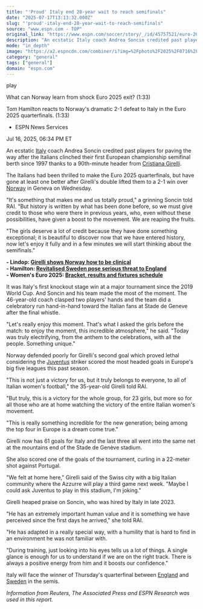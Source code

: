 ```yaml
---
title: "'Proud' Italy end 28-year wait to reach semifinals"
date: "2025-07-17T13:13:32.000Z"
slug: "'proud'-italy-end-28-year-wait-to-reach-semifinals"
source: "www.espn.com - TOP"
original_link: "https://www.espn.com/soccer/story/_/id/45757521/euro-2025-italy-semifinals-norway"
description: "An ecstatic Italy coach Andrea Soncin credited past players for paving the way after clinching their first Women's Euro semifinal berth since 1997."
mode: "in_depth"
image: "https://a2.espncdn.com/combiner/i?img=%2Fphoto%2F2025%2F0716%2Fr1519995_1296x729_16%2D9.jpg"
category: "general"
tags: ["general"]
domain: "espn.com"
---
```

<div id="readability-page-1" class="page"><div data-video="watch,640,360,45757345" data-cerebro-id="68781e1596581d0c53a5600c" data-title="What can Norway learn from shock Euro 2025 exit?" data-source="espn"><div><picture><source srcset="https://a.espncdn.com/combiner/i?img=%2Fmedia%2Fmotion%2F2025%2F0716%2Fdm_250716_COM_SOC_Analysis_What_can_Norway_learn_from_shock_Euro_2025_exit_20250716_GLOBAL%2Fdm_250716_COM_SOC_Analysis_What_can_Norway_learn_from_shock_Euro_2025_exit_20250716_GLOBAL.jpg&amp;w=943&amp;h=530&amp;cquality=80&amp;format=jpg" media="(min-width: 376px)"><source srcset="https://a.espncdn.com/combiner/i?img=%2Fmedia%2Fmotion%2F2025%2F0716%2Fdm_250716_COM_SOC_Analysis_What_can_Norway_learn_from_shock_Euro_2025_exit_20250716_GLOBAL%2Fdm_250716_COM_SOC_Analysis_What_can_Norway_learn_from_shock_Euro_2025_exit_20250716_GLOBAL.jpg&amp;w=375&amp;cquality=80, https://a.espncdn.com/combiner/i?img=%2Fmedia%2Fmotion%2F2025%2F0716%2Fdm_250716_COM_SOC_Analysis_What_can_Norway_learn_from_shock_Euro_2025_exit_20250716_GLOBAL%2Fdm_250716_COM_SOC_Analysis_What_can_Norway_learn_from_shock_Euro_2025_exit_20250716_GLOBAL.jpg&amp;w=750&amp;cquality=40&amp;format=jpg 2x" media="(max-width: 375px)"></picture><p><span data-id="45757345">play</span></p></div><figcaption><div><p><span>What can Norway learn from shock Euro 2025 exit? (1:33)</span></p><p>Tom Hamilton reacts to Norway's dramatic 2-1 defeat to Italy in the Euro 2025 quarterfinals. (1:33)</p></div></figcaption></div><div><div><ul><li><p>ESPN News Services</p></li></ul><p><span>Jul 16, 2025, 06:34 PM ET</span></p></div><p>An ecstatic <a href="https://www.espn.com/soccer/team?id=2792">Italy</a> coach Andrea Soncin credited past players for paving the way after the Italians clinched their first European championship semifinal berth since 1997 thanks to a 90th-minute header from <a href="https://www.espn.com/soccer/player/_/id/255464/Cristiana-Girelli">Cristiana Girelli</a>.</p><p>The Italians had been thrilled to make the Euro 2025 quarterfinals, but have gone at least one better after Girelli's double lifted them to a 2-1 win over <a href="https://www.espn.com/soccer/team?id=2762">Norway</a> in Geneva on Wednesday.</p><p>"It's something that makes me and us totally proud," a grinning Soncin told RAI. "But history is written by what has been done before, so we must give credit to those who were there in previous years, who, even without these possibilities, have given a boost to the movement. We are reaping the fruits.</p><p>"The girls deserve a lot of credit because they have done something exceptional; it is beautiful to discover now that we have entered history, now let's enjoy it fully and in a few minutes we will start thinking about the semifinals."</p><p><strong>- Lindop: <a href="https://www.espn.com/soccer/story/_/id/45756621/girelli-shows-norway-how-clinical-italy-reach-euro-2025-semifinal">Girelli shows Norway how to be clinical</a></strong><br>
<strong>- Hamilton: <a href="https://www.espn.com/soccer/story/_/id/45751370/revitalised-sweden-pose-serious-threat-england-euro-2025">Revitalised Sweden pose serious threat to England</a></strong><br>
<strong>- Women's Euro 2025: <a href="https://www.espn.com/football/story?_slug_=women-euro-2025-fixtures-results-schedule-bracket&amp;id=44614054" target="_blank">Bracket, results and fixtures schedule</a> </strong></p><p>It was Italy's first knockout stage win at a major tournament since the 2019 World Cup. And Soncin and his team made the most of the moment. The 46-year-old coach clasped two players' hands and the team did a celebratory run hand-in-hand toward the Italian fans at Stade de Geneve after the final whistle.</p><p>"Let's really enjoy this moment. That's what I asked the girls before the match: to enjoy the moment, this incredible atmosphere," he said. "Today was truly electrifying, from the anthem to the celebrations, with all the people. Something unique."</p><p>Norway defended poorly for Girelli's second goal which proved lethal considering the <a href="https://www.espn.com/soccer/team?id=20092">Juventus</a> striker scored the most headed goals in Europe's big five leagues this past season.</p><p>"This is not just a victory for us, but it truly belongs to everyone, to all of Italian women's football," the 35-year-old Girelli told RAI.</p><p>"But truly, this is a victory for the whole group, for 23 girls, but more so for all those who are at home watching the victory of the entire Italian women's movement.</p><p>"This is really something incredible for the new generation; being among the top four in Europe is a dream come true."</p><p>Girelli now has 61 goals for Italy and the last three all went into the same net at the mountains end of the Stade de Genève stadium.</p><p>She also scored one of the goals of the tournament, curling in a 22-meter shot against Portugal.</p><p>"We felt at home here," Girelli said of the Swiss city with a big Italian community where the Azzurre will play a third game next week. "Maybe I could ask Juventus to play in this stadium, I'm joking."</p><p>Girelli heaped praise on Soncin, who was hired by Italy in late 2023.</p><p>"He has an extremely important human value and it is something we have perceived since the first days he arrived," she told RAI.</p><p>"He has adapted in a really special way, with a humility that is hard to find in an environment he was not familiar with.</p><p>"During training, just looking into his eyes tells us a lot of things. A single glance is enough for us to understand if we are on the right track. There is always a positive energy from him and it boosts our confidence."</p><p>Italy will face the winner of Thursday's quarterfinal between <a href="https://www.espn.com/soccer/team?id=5159">England</a> and <a href="https://www.espn.com/soccer/team?id=2764">Sweden</a> in the semis.</p><p><em>Information from Reuters, The Associated Press and ESPN Research was used in this report.</em></p>
</div></div>